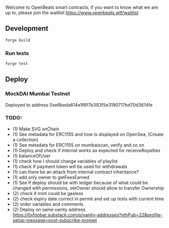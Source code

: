 Welcome to OpenBeats smart contracts, if you want to know what we are up to, please join the waitlist https://www.openbeats.wtf/waitlist
## Development

```sh
forge build
```

### Run tests

```sh
forge test
```

## Deploy

### MockDAI Mumbai Testnet

Deployed to address 0xe6beda614e1f6f7b393f5e3190717bd70d3614fe  

### TODO:

- (1) Make SVG onChain
- (1) See metadata for ERC1155 and how is displayed on OpenSea, (Create a collection)
- (1) See metadata for ERC1155 on mumbaiscan, verify and so on
- (1) Deploy and check if internal works as expected for receiveRoyalties
- (1) balanceOfUser
- (1) check how I should change variables of playlist
- (1) check if payment token will be used for withdrawals
- (1) can there be an attack from internal contract inheritance?
- (1) add only owner to getFeesEarned
- (1) See if deploy should be with ledger because of what could be changed with permissions, setOwner should allow to transfer Ownership
- (2) check if mint could be gasless
- (2) check expiry date correct in permit and set up tests with current time
- (2) order variables and comments
- (2) Deploy on same vanity address https://0xfoobar.substack.com/p/vanity-addresses?nthPub=22&profile-setup-message=post-subscribe-prompt
